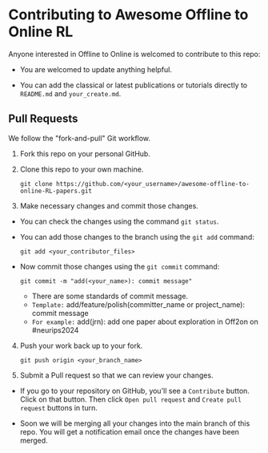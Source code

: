 # Contributing to Awesome Offline to Online RL

Anyone interested in Offline to Online is welcomed to contribute to this repo:

- You are welcomed to update anything helpful.

- You can add the classical or latest publications or tutorials directly to `README.md` and `your_create.md`.


## Pull Requests

We follow the "fork-and-pull" Git workflow.

1. Fork this repo on your personal GitHub.

2. Clone this repo to your own machine.
    ```
    git clone https://github.com/<your_username>/awesome-offline-to-online-RL-papers.git
    ```

3. Make necessary changes and commit those changes.
    
- You can check the changes using the command `git status`.

- You can add those changes to the branch using the `git add` command:
    ```
    git add <your_contributor_files>
    ```
- Now commit those changes using the `git commit` command:
    ```
    git commit -m "add(<your_name>): commit message"
    ```
    * There are some standards of commit message.
    * `Template:` add/feature/polish(committer_name or project_name): commit message
    * `For example:` add(jrn): add one paper about exploration in Off2on on #neurips2024


4. Push your work back up to your fork.
    ```
    git push origin <your_branch_name>
    ```

5. Submit a Pull request so that we can review your changes.

- If you go to your repository on GitHub, you'll see a `Contribute` button. Click on that button. Then click `Open pull request` and `Create pull request` buttons in turn.

- Soon we will be merging all your changes into the main branch of this repo. You will get a notification email once the changes have been merged.
